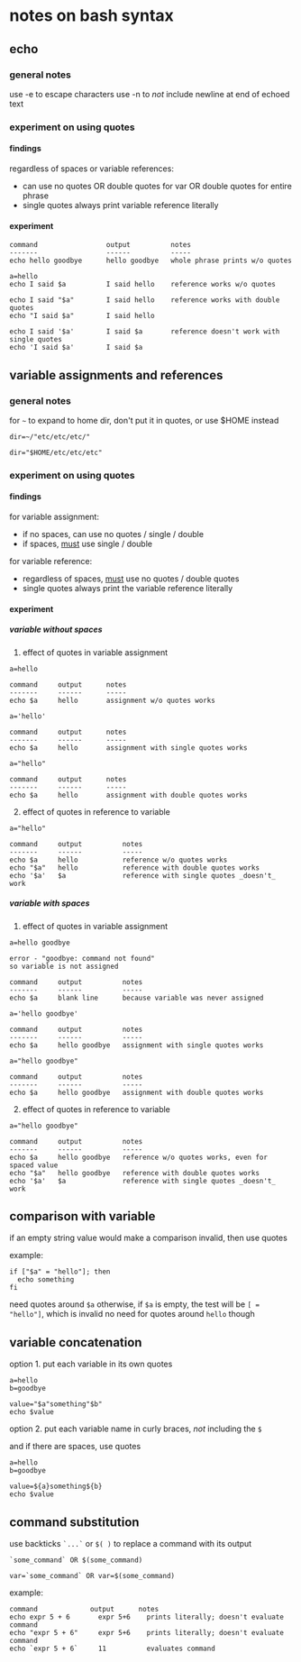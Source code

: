 # notes on bash syntax

## echo

### general notes

use -e to escape characters
use -n to _not_ include newline at end of echoed text

### experiment on using quotes

#### findings

regardless of spaces or variable references:
- can use no quotes OR double quotes for var OR double quotes for entire phrase
- single quotes always print variable reference literally

#### experiment

```
command                 output          notes
-------                 ------          -----
echo hello goodbye      hello goodbye   whole phrase prints w/o quotes

a=hello                 
echo I said $a          I said hello    reference works w/o quotes

echo I said "$a"        I said hello    reference works with double quotes
echo "I said $a"        I said hello

echo I said '$a'        I said $a       reference doesn't work with single quotes
echo 'I said $a'        I said $a

```

## variable assignments and references

### general notes

for `~` to expand to home dir, don't put it in quotes, or use $HOME instead
```
dir=~/"etc/etc/etc/"

dir="$HOME/etc/etc/etc"
```

### experiment on using quotes

#### findings

for variable assignment:
- if no spaces, can use no quotes / single / double
- if spaces, <u>must</u> use single / double

for variable reference:
- regardless of spaces, <u>must</u> use no quotes / double quotes
- single quotes always print the variable reference literally

#### experiment

##### variable without spaces

1. effect of quotes in variable assignment

```
a=hello

command     output      notes
-------     ------      -----
echo $a     hello       assignment w/o quotes works
```

```
a='hello'

command     output      notes
-------     ------      -----
echo $a     hello       assignment with single quotes works
```

```
a="hello"

command     output      notes
-------     ------      -----
echo $a     hello       assignment with double quotes works
```

2. effect of quotes in reference to variable

```
a="hello"

command     output          notes
-------     ------          -----
echo $a     hello           reference w/o quotes works
echo "$a"   hello           reference with double quotes works 
echo '$a'   $a              reference with single quotes _doesn't_ work

```
##### variable with spaces

1. effect of quotes in variable assignment

```
a=hello goodbye

error - "goodbye: command not found"
so variable is not assigned

command     output          notes
-------     ------          -----
echo $a     blank line      because variable was never assigned
```

```
a='hello goodbye'

command     output          notes
-------     ------          -----
echo $a     hello goodbye   assignment with single quotes works
```

```
a="hello goodbye"

command     output          notes
-------     ------          -----
echo $a     hello goodbye   assignment with double quotes works
```

2. effect of quotes in reference to variable

```
a="hello goodbye"

command     output          notes
-------     ------          -----
echo $a     hello goodbye   reference w/o quotes works, even for spaced value
echo "$a"   hello goodbye   reference with double quotes works
echo '$a'   $a              reference with single quotes _doesn't_ work
```

## comparison with variable

if an empty string value would make a comparison invalid, then use quotes 

example:

```
if ["$a" = "hello"]; then
  echo something
fi
```
need quotes around `$a`
otherwise, if `$a` is empty, the test will be `[ = "hello"]`, which is invalid
no need for quotes around `hello` though

## variable concatenation

option 1. put each variable in its own quotes

```
a=hello
b=goodbye

value="$a"something"$b"
echo $value
```

option 2. put each variable name in curly braces, _not_ including the `$`

and if there are spaces, use quotes
```
a=hello
b=goodbye

value=${a}something${b}   
echo $value
```

## command substitution

use backticks `` `...` `` or `$( )` to replace a command with its output 

```
`some_command` OR $(some_command)

var=`some_command` OR var=$(some_command)
```

example:
```
command             output      notes
echo expr 5 + 6       expr 5+6    prints literally; doesn't evaluate command
echo "expr 5 + 6"     expr 5+6    prints literally; doesn't evaluate command
echo `expr 5 + 6`     11          evaluates command
```



